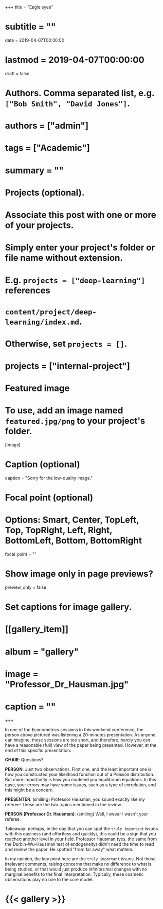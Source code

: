 +++
title = "Eagle eyes"
# subtitle = ""

date = 2019-04-07T00:00:00
# lastmod = 2019-04-07T00:00:00

draft = false

# Authors. Comma separated list, e.g. `["Bob Smith", "David Jones"]`.
# authors = ["admin"]

# tags = ["Academic"]
# summary = ""

# Projects (optional).
#   Associate this post with one or more of your projects.
#   Simply enter your project's folder or file name without extension.
#   E.g. `projects = ["deep-learning"]` references 
#   `content/project/deep-learning/index.md`.
#   Otherwise, set `projects = []`.
# projects = ["internal-project"]

# Featured image
# To use, add an image named `featured.jpg/png` to your project's folder. 
[image]
  # Caption (optional)
  caption = "Sorry for the low-quality image."

  # Focal point (optional)
  # Options: Smart, Center, TopLeft, Top, TopRight, Left, Right, BottomLeft, Bottom, BottomRight
  focal_point = ""

  # Show image only in page previews?
  preview_only = false

# Set captions for image gallery.

# [[gallery_item]]
# album = "gallery"
# image = "Professor_Dr_Hausman.jpg"
# caption = ""

+++
    
In one of the Econometrics sessions in this weekend conference, the person above pictured was listening a 20-minutes presentation. As anyone can imagine, these sessions are too short, and therefore, hardly you can have a reasonable (full) view of the paper being presented. However, at the end of this specific presentation:

**CHAIR**: Questions?

**PERSON**: Just two observations. First one, and the least important one is how you constructed your likelihood function out of a Poisson distribution. But more importantly is how you modeled you equilibrium equations. In this case, your errors may have some issues, such as a type of correlation, and this might be a concern.

**PRESENTER**: (smiling) Professor Hausman, you sound exactly like my referee! These are the two topics mentioned in the review.

**PERSON (Professor Dr. Hausman)**: (smiling) Well, I swear I wasn't your referee.

Takeaway: perhaps, in the day that you can spot the `truly important` issues with this easiness (and effortless and quickly), this could be a sign that you reached another level in your field. Professor Hausman (yes, the same from the Durbin-Wu-Hausman test of endogeneity) didn't need the time to read and review the paper. He spotted "from far away" what matters.

In my opinion, the key point here are the `truly important` issues. Not those irrelevant comments, raising concerns that make no difference to what is being studied, or that would just produce infinitesimal changes with no marginal benefits to the final interpretation. Typically, these cosmetic observations play no role to the core model.

# {{< gallery >}}